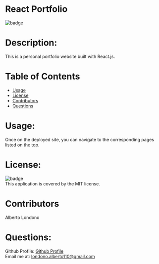# React Portfolio

![badge](https://img.shields.io/badge/license-MIT-orange)

# Description: 
This is a personal portfolio website built with React.js.

# Table of Contents
* [Usage](#usage)
* [License](#license)
* [Contributors](#contributors)
* [Questions](#questions)

# Usage: 
Once on the deployed site, you can navigate to the corresponding pages listed on the top.
# License:
![badge](https://img.shields.io/badge/license-MIT-orange)
<br />
This application is covered by the MIT license. 
# Contributors 
Alberto Londono
# Questions:
Github Profile: [Github Profile](https://github.com/Guapguap)
<br>
Email me at: londono.alberto110@gmail.com

